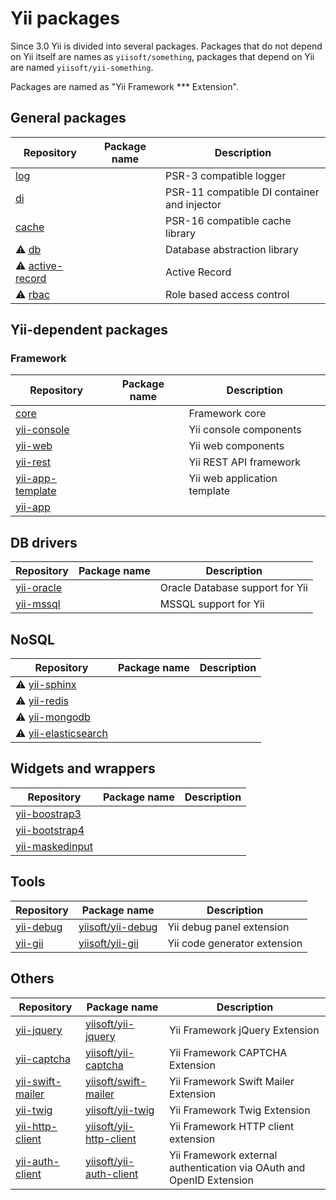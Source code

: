 # Yii packages

Since 3.0 Yii is divided into several packages. Packages that do not depend on Yii itself are names as `yiisoft/something`,
packages that depend on Yii are named `yiisoft/yii-something`.

Packages are named as "Yii Framework *** Extension".

## General packages

| Repository  | Package name  | Description  |
|---|---|---|
| [log](https://github.com/yiisoft/log) |   | PSR-3 compatible logger |
| [di](https://github.com/yiisoft/di) | | PSR-11 compatible DI container and injector |
| [cache](https://github.com/yiisoft/cache) | | PSR-16 compatible cache library |
| ⚠️ [db](https://github.com/yiisoft/db) | | Database abstraction library |
| ⚠️ [active-record](https://github.com/yiisoft/active-record) | | Active Record
| ⚠️ [rbac](https://github.com/yiisoft/rbac) | | Role based access control |

## Yii-dependent packages

### Framework

| Repository  | Package name  | Description  |
|---|---|---|
| [core](https://github.com/yiisoft/core) | | Framework core |
| [yii-console](https://github.com/yiisoft/yii-console) | | Yii console components |
| [yii-web](https://github.com/yiisoft/yii-web) | | Yii web components | 
| [yii-rest](https://github.com/yiisoft/yii-rest) | | Yii REST API framework |
| [yii-app-template](https://github.com/yiisoft/yii-app-template) | | Yii web application template |
| [yii-app](https://github.com/yiisoft/yii-app) |   |   |

## DB drivers

| Repository  | Package name  | Description  |
|---|---|---|
| [yii-oracle](https://github.com/yiisoft/yii-oracle) | | Oracle Database support for Yii |
| [yii-mssql](https://github.com/yiisoft/yii-mssql) | | MSSQL support for Yii |

## NoSQL

| Repository  | Package name  | Description  |
|---|---|---|
| ⚠️ [yii-sphinx](https://github.com/yiisoft/yii-sphinx)  |   |   |
| ⚠️ [yii-redis](https://github.com/yiisoft/yii-redis)  |   |   |
| ⚠️ [yii-mongodb](https://github.com/yiisoft/yii-mongodb) | | |
| ⚠️ [yii-elasticsearch](https://github.com/yiisoft/yii-elasticsearch) | | |

## Widgets and wrappers

| Repository  | Package name  | Description  |
|---|---|---|
| [yii-boostrap3](https://github.com/yiisoft/yii-bootstrap3) | | |
| [yii-bootstrap4](https://github.com/yiisoft/yii-bootstrap4) |  | |
| [yii-maskedinput](https://github.com/yiisoft/yii-maskedinput) | | |

## Tools

| Repository  | Package name  | Description  |
|---|---|---|
| [yii-debug](https://github.com/yiisoft/yii-debug) | [yiisoft/yii-debug](https://packagist.org/packages/yiisoft/yii-debug) | Yii debug panel extension    |
| [yii-gii](https://github.com/yiisoft/yii-gii)     | [yiisoft/yii-gii](https://packagist.org/packages/yiisoft/yii-gii) | Yii code generator extension |

## Others

| Repository  | Package name  | Description  |
|---|---|---|
| [yii-jquery](https://github.com/yiisoft/yii-jquery)  | [yiisoft/yii-jquery](https://packagist.org/packages/yiisoft/yii-jquery)  | Yii Framework jQuery Extension |
| [yii-captcha](https://github.com/yiisoft/yii-captcha)  | [yiisoft/yii-captcha](https://packagist.org/packages/yiisoft/yii-captcha) |   Yii Framework CAPTCHA Extension | 
| [yii-swift-mailer](https://github.com/yiisoft/yii-swift-mailer)  | [yiisoft/swift-mailer](https://packagist.org/packages/yiisoft/yii-swift-mailer)  | Yii Framework Swift Mailer Extension |
| [yii-twig](https://github.com/yiisoft/yii-twig) | [yiisoft/yii-twig](https://packagist.org/packages/yiisoft/yii-twig) | Yii Framework Twig Extension |
| [yii-http-client](https://github.com/yiisoft/yii-http-client) | [yiisoft/yii-http-client](https://packagist.org/packages/yiisoft/yii-http-client) | Yii Framework HTTP client extension |
| [yii-auth-client](https://github.com/yiisoft/yii-auth-client) | [yiisoft/yii-auth-client](https://packagist.org/packages/yiisoft/yii-auth-client) | Yii Framework external authentication via OAuth and OpenID Extension |
